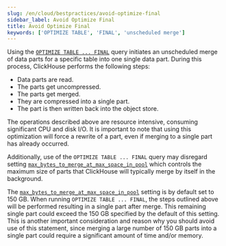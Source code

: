 ```yaml
---
slug: /en/cloud/bestpractices/avoid-optimize-final
sidebar_label: Avoid Optimize Final
title: Avoid Optimize Final
keywords: ['OPTIMIZE TABLE', 'FINAL', 'unscheduled merge']
---
```


Using the [`OPTIMIZE TABLE ... FINAL`](/docs/en/sql-reference/statements/optimize/) query initiates an unscheduled merge of data parts for a specific table into one single data part. 
During this process, ClickHouse performs the following steps:

- Data parts are read.
- The parts get uncompressed.
- The parts get merged.
- They are compressed into a single part.
- The part is then written back into the object store.

The operations described above are resource intensive, consuming significant CPU and disk I/O.
It is important to note that using this optimization will force a rewrite of a part, 
even if merging to a single part has already occurred.

Additionally, use of the `OPTIMIZE TABLE ... FINAL` query may disregard 
setting [`max_bytes_to_merge_at_max_space_in_pool`](https://clickhouse.com/docs/en/operations/settings/merge-tree-settings#max-bytes-to-merge-at-max-space-in-pool) which controls the maximum size of parts
that ClickHouse will typically merge by itself in the background.

The [`max_bytes_to_merge_at_max_space_in_pool`](https://clickhouse.com/docs/en/operations/settings/merge-tree-settings#max-bytes-to-merge-at-max-space-in-pool) setting is by default set to 150 GB. 
When running `OPTIMIZE TABLE ... FINAL`, 
the steps outlined above will be performed resulting in a single part after merge. 
This remaining single part could exceed the 150 GB specified by the default of this setting. 
This is another important consideration and reason why you should avoid use of this statement, 
since merging a large number of 150 GB parts into a single part could require a significant amount of time and/or memory.



